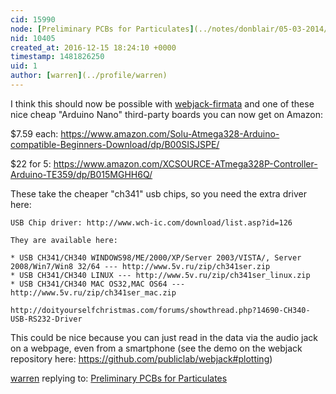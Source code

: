 ```yaml
---
cid: 15990
node: [Preliminary PCBs for Particulates](../notes/donblair/05-03-2014/preliminary-pcbs-for-particulates)
nid: 10405
created_at: 2016-12-15 18:24:10 +0000
timestamp: 1481826250
uid: 1
author: [warren](../profile/warren)
---
```


I think this should now be possible with [webjack-firmata](https://github.com/publiclab/webjack-firmata) and one of these nice cheap "Arduino Nano" third-party boards you can now get on Amazon:

$7.59 each: https://www.amazon.com/Solu-Atmega328-Arduino-compatible-Beginners-Download/dp/B00SISJSPE/

$22 for 5: https://www.amazon.com/XCSOURCE-ATmega328P-Controller-Arduino-TE359/dp/B015MGHH6Q/

These take the cheaper "ch341" usb chips, so you need the extra driver here:

```
USB Chip driver: http://www.wch-ic.com/download/list.asp?id=126 

They are available here: 

* USB CH341/CH340 WINDOWS98/ME/2000/XP/Server 2003/VISTA/, Server 2008/Win7/Win8 32/64 --- http://www.5v.ru/zip/ch341ser.zip 
* USB CH341/CH340 LINUX --- http://www.5v.ru/zip/ch341ser_linux.zip 
* USB CH341/CH340 MAC OS32,MAC OS64 --- http://www.5v.ru/zip/ch341ser_mac.zip 
 
http://doityourselfchristmas.com/forums/showthread.php?14690-CH340-USB-RS232-Driver 
```

This could be nice because you can just read in the data via the audio jack on a webpage, even from a smartphone (see the demo on the webjack repository here: https://github.com/publiclab/webjack#plotting)

[warren](../profile/warren) replying to: [Preliminary PCBs for Particulates](../notes/donblair/05-03-2014/preliminary-pcbs-for-particulates)

